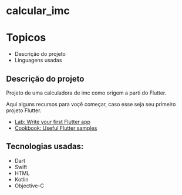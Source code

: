 # calcular_imc

# Topicos
- Descrição do projeto
- Linguagens usadas

## Descrição do projeto

  Projeto de uma calculadora de imc como origem a parti do Flutter.

  Aqui alguns recursos para voçê começar, caso esse seja seu primeiro 
  projeto Flutter.
- [Lab: Write your first Flutter app](https://docs.flutter.dev/get-started/codelab)
- [Cookbook: Useful Flutter samples](https://docs.flutter.dev/cookbook)

## Tecnologias usadas:
- Dart
- Swift
- HTML
- Kotlin
- Objective-C
  